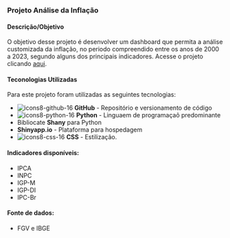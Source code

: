 ### Projeto Análise da Inflação

#### Descrição/Objetivo

O objetivo desse projeto é desenvolver um dashboard que permita a análise customizada da inflação, no periodo compreendido entre os anos
de 2000 a 2023, segundo alguns dos principais indicadores. Acesse o projeto clicando [aqui](https://geopdias.shinyapps.io/dash-inflacao1/).

#### Teconologias Utilizadas

Para este projeto foram utilizadas as seguintes tecnologias:

- ![icons8-github-16](https://github.com/user-attachments/assets/aef31259-19e7-4a92-aaa9-740764698bb7)
**GitHub** - Repositório e versionamento de código
- ![icons8-python-16](https://github.com/user-attachments/assets/60f06330-e1fe-4433-8d34-7c0714e5c7cb)
**Python** - Linguaem de programaçaõ predominante
- Bibliocate **Shany** para Python
- **Shinyapp.io** - Plataforma para hospedagem
- ![icons8-css-16](https://github.com/user-attachments/assets/5b1c8f42-6b2a-4210-b0d6-9c556e154c29)
**CSS** - Estilização.

#### Indicadores disponíveis:

- IPCA
- INPC
- IGP-M
- IGP-DI
- IPC-Br

#### Fonte de dados: 
- FGV e IBGE
